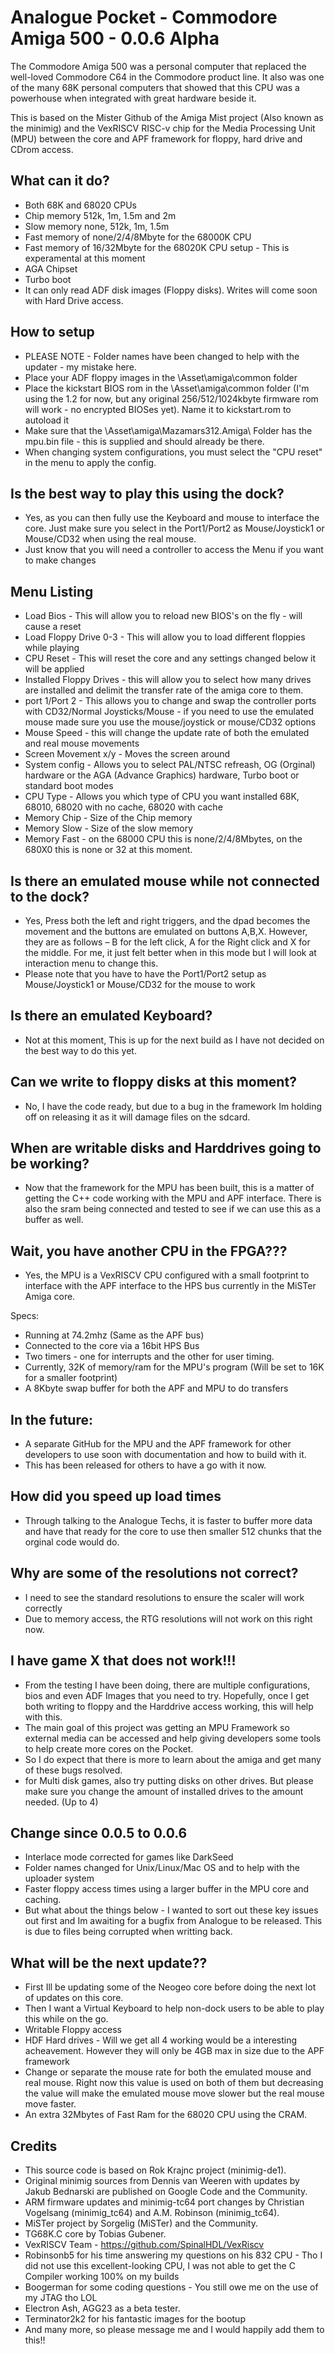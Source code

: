 # Analogue Pocket - Commodore Amiga 500 - 0.0.6 Alpha

The Commodore Amiga 500 was a personal computer that replaced the well-loved Commodore C64 in the Commodore product line. It also was one of the many 68K personal computers that showed that this CPU was a powerhouse when integrated with great hardware beside it.

This is based on the Mister Github of the Amiga Mist project (Also known as the minimig) and the VexRISCV RISC-v chip for the Media Processing Unit (MPU) between the core and APF framework for floppy, hard drive and CDrom access.

## What can it do?
* Both 68K and 68020 CPUs
* Chip memory 512k, 1m, 1.5m and 2m
* Slow memory none, 512k, 1m, 1.5m
* Fast memory of none/2/4/8Mbyte for the 68000K CPU
* Fast memory of 16/32Mbyte for the 68020K CPU setup - This is experamental at this moment
* AGA Chipset
* Turbo boot
* It can only read ADF disk images (Floppy disks). Writes will come soon with Hard Drive access.

## How to setup
* PLEASE NOTE - Folder names have been changed to help with the updater - my mistake here.
* Place your ADF floppy images in the \Asset\amiga\common folder
* Place the kickstart BIOS rom in the \Asset\amiga\common folder (I'm using the 1.2 for now, but any original 256/512/1024kbyte firmware rom will work - no encrypted BIOSes yet). Name it to kickstart.rom to autoload it
* Make sure that the \Asset\amiga\Mazamars312.Amiga\ Folder has the mpu.bin file - this is supplied and should already be there.
* When changing system configurations, you must select the "CPU reset" in the menu to apply the config.

## Is the best way to play this using the dock?

* Yes, as you can then fully use the Keyboard and mouse to interface the core. Just make sure you select in the Port1/Port2 as Mouse/Joystick1 or Mouse/CD32 when using the real mouse.
* Just know that you will need a controller to access the Menu if you want to make changes

## Menu Listing
* Load Bios - This will allow you to reload new BIOS's on the fly - will cause a reset
* Load Floppy Drive 0-3 - This will allow you to load different floppies while playing
* CPU Reset - This will reset the core and any settings changed below it will be applied
* Installed Floppy Drives - this will allow you to select  how many drives are installed and delimit the transfer rate of the amiga core to them.
* port 1/Port 2 - This allows you to change and swap the controller ports with CD32/Normal Joysticks/Mouse - if you need to use the emulated mouse made sure you use the mouse/joystick or mouse/CD32 options 
* Mouse Speed - this will change the update rate of both the emulated and real mouse movements
* Screen Movement x/y - Moves the screen around
* System config - Allows you to select PAL/NTSC refreash, OG (Orginal) hardware or the AGA (Advance Graphics) hardware, Turbo boot or standard boot modes
* CPU Type - Allows you which type of CPU you want installed 68K, 68010, 68020 with no cache, 68020 with cache
* Memory Chip - Size of the Chip memory
* Memory Slow - Size of the slow memory 
* Memory Fast - on the 68000 CPU this is none/2/4/8Mbytes, on the 680X0 this is none or 32 at this moment.

## Is there an emulated mouse while not connected to the dock?

* Yes, Press both the left and right triggers, and the dpad becomes the movement and the buttons are emulated on buttons A,B,X. However, they are as follows – B for the left click, A for the Right click and X for the middle. For me, it just felt better when in this mode but I will look at interaction menu to change this.
* Please note that you have to have the Port1/Port2 setup as Mouse/Joystick1 or Mouse/CD32 for the mouse to work

## Is there an emulated Keyboard?

* Not at this moment, This is up for the next build as I have not decided on the best way to do this yet.

## Can we write to floppy disks at this moment?

* No, I have the code ready, but due to a bug in the framework Im holding off on releasing it as it will damage files on the sdcard.

## When are writable disks and Harddrives going to be working?

* Now that the framework for the MPU has been built, this is a matter of getting the C++ code working with the MPU and APF interface. There is also the sram being connected and tested to see if we can use this as a buffer as well.

## Wait, you have another CPU in the FPGA???

* Yes, the MPU is a VexRISCV CPU configured with a small footprint to interface with the APF interface to the HPS bus currently in the MiSTer Amiga core.

Specs:
* Running at 74.2mhz (Same as the APF bus)
* Connected to the core via a 16bit HPS Bus 
* Two timers - one for interrupts and the other for user timing.
* Currently, 32K of memory/ram for the MPU's program (Will be set to 16K for a smaller footprint)
* A 8Kbyte swap buffer for both the APF and MPU to do transfers


## In the future:
* A separate GitHub for the MPU and the APF framework for other developers to use soon with documentation and how to build with it.
* This has been released for others to have a go with it now.

## How did you speed up load times

* Through talking to the Analogue Techs, it is faster to buffer more data and have that ready for the core to use then smaller 512 chunks that the orginal code would do.

## Why are some of the resolutions not correct?

* I need to see the standard resolutions to ensure the scaler will work correctly
* Due to memory access, the RTG resolutions will not work on this right now.

## I have game X that does not work!!!

* From the testing I have been doing, there are multiple configurations, bios and even ADF Images that you need to try. Hopefully, once I get both writing to floppy and the Harddrive access working, this will help with this. 
* The main goal of this project was getting an MPU Framework so external media can be accessed and help giving developers some tools to help create more cores on the Pocket. 
* So I do expect that there is more to learn about the amiga and get many of these bugs resolved.
* for Multi disk games, also try putting disks on other drives. But please make sure you change the amount of installed drives to the amount needed. (Up to 4)

## Change since 0.0.5 to 0.0.6
* Interlace mode corrected for games like DarkSeed
* Folder names changed for Unix/Linux/Mac OS and to help with the uploader system 
* Faster floppy access times using a larger buffer in the MPU core and caching.
* But what about the things below - I wanted to sort out these key issues out first and Im awaiting for a bugfix from Analogue to be released. This is due to files being corrupted when writting back.

## What will be the next update??

* First Ill be updating some of the Neogeo core before doing the next lot of updates on this core.
* Then I want a Virtual Keyboard to help non-dock users to be able to play this while on the go.
* Writable Floppy access
* HDF Hard drives - Will we get all 4 working would be a interesting acheavement. However they will only be 4GB max in size due to the APF framework
* Change or separate the mouse rate for both the emulated mouse and real mouse. Right now this value is used on both of them but decreasing the value will make the emulated mouse move slower but the real mouse move faster. 
* An extra 32Mbytes of Fast Ram for the 68020 CPU using the CRAM. 

## Credits

* This source code is based on Rok Krajnc project (minimig-de1).
* Original minimig sources from Dennis van Weeren with updates by Jakub Bednarski are published on Google Code and the Community.
* ARM firmware updates and minimig-tc64 port changes by Christian Vogelsang (minimig_tc64) and A.M. Robinson (minimig_tc64).
* MiSTer project by Sorgelig (MiSTer) and the Community.
* TG68K.C core by Tobias Gubener.
* VexRISCV Team - https://github.com/SpinalHDL/VexRiscv
* Robinsonb5 for his time answering my questions on his 832 CPU - Tho I did not use this excellent-looking CPU, I was not able to get the C Compiler working 100% on my builds
* Boogerman for some coding questions - You still owe me on the use of my JTAG tho LOL
* Electron Ash, AGG23 as a beta tester.
* Terminator2k2 for his fantastic images for the bootup
* And many more, so please message me and I would happily add them to this!!
